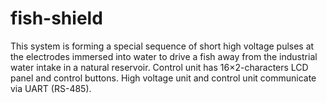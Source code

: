 # fish-shield

This system is forming a special sequence of short high voltage pulses at the electrodes immersed into water to drive a fish away from the industrial water intake in a natural reservoir. Control unit has 16×2-characters LCD panel and control buttons. High voltage unit and control unit communicate via UART (RS-485).
